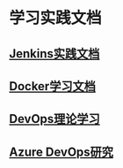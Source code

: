# 学习实践文档


## [Jenkins实践文档](./jenkins/README.md)


## [Docker学习文档](./Docker/README.md)

## [DevOps理论学习](./DevOps实践指南/README.md)

## [Azure DevOps研究](./AzureDevOps/README.md)
